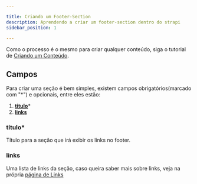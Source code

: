 ```yaml
---

title: Criando um Footer-Section
description: Aprendendo a criar um footer-section dentro do strapi
sidebar_position: 1

---
```


Como o processo é o mesmo para criar qualquer conteúdo, siga o tutorial de [Criando um Conteúdo](/docs/strapi/iniciando-gerenciamento#criando-conteúdo).

## Campos

Para criar uma seção é bem simples, existem campos obrigatórios(marcado com "*") e opcionais, entre eles estão:

1. [__titulo__](#titulo)*
2. [__links__](#links)

### titulo*

Título para a seção que irá exibir os links no footer.

### links

Uma lista de links da seção, caso queira saber mais sobre links, veja na própria [página de Links](/docs/strapi/links/criar)
